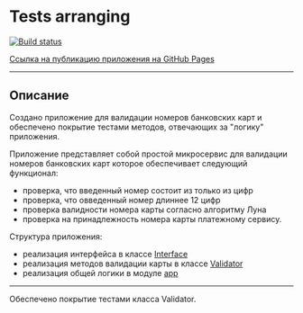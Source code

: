 # Tests arranging

[![Build status](https://ci.appveyor.com/api/projects/status/di0hnswc283trhfb?svg=true)](https://ci.appveyor.com/project/AACMKT/ahj-testing)


[Ссылка на публикацию приложения на GitHub Pages](https://aacmkt.github.io/ahj-testing/)

---

## Описание

Создано приложение для валидации номеров банковских карт и обеспечено покрытие тестами методов, отвечающих за "логику" приложения.

Приложение представляет собой простой микросервис для валидации номеров банковских карт которое обеспечивает следующий функционал:

- проверка, что введенный номер состоит из только из цифр
- проверка, что овведенный номер длиннее 12 цифр
- проверка валидности номера карты согласно алгоритму Луна
- проверка на принадлежность номера карты платежному сервису.

Структура приложения:

- реализация интерфейса в классе [Interface](./src/js/interface.js)
- реализация методов валидации карты в классе [Validator](./src/js/validator.js)
- реализация общей логики в модуле [app](./src/js/app.js)

---

Обеспечено покрытие тестами класса Validator.
